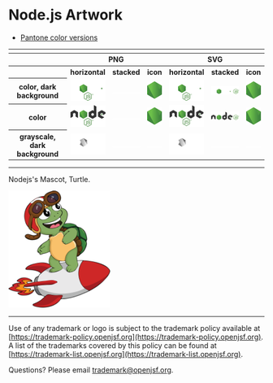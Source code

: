 # Node.js Artwork

- [Pantone color versions](./other/nodejs-pantone.zip)

<table>
    <tr>
    	<th colspan="7"></th>
    </tr>
    <tr>
        <th width="120"></th>
        <th colspan="3">PNG</th>
        <th colspan="3">SVG</th>
    </tr>
    <tr>
        <th width="120"></th>
        <th>horizontal</th>
        <th>stacked</th>
        <th>icon</th>
        <th>horizontal</th>
        <th>stacked</th>
        <th>icon</th>
    </tr>
    <tr>
        <th>color, dark background</th>
        <td><img src="./nodejs-logo-color-dark_background.png" width="200"></td>
        <td><img src="../no_artwork_available.png" width="95"></td>
        <td><img src="./nodejs-icon-color.png" width="75"></td>
        <td><img src="./nodejs-logo-color-dark_background.svg" width="200"></td>
        <td><img src="./nodejs-logo-stacked-light.svg" width="95"></td>
        <td><img src="./nodejs-icon-color.svg" width="75"></td>
    </tr>
    <tr>
        <th>color</th>
        <td><img src="./nodejs-logo-color.png" width="200"></td>
        <td><img src="../no_artwork_available.png" width="95"></td>
        <td><img src="./nodejs-icon-color.png" width="75"></td>
        <td><img src="./nodejs-logo-color.svg" width="200"></td>
        <td><img src="./nodejs-logo-stacked-dark.svg" width="95"></td>
        <td><img src="./nodejs-icon-color.svg" width="75"></td>
    </tr>  
    <tr>
        <th>grayscale, dark background</th>
        <td><img src="./nodejs-logo-grayscale-dark_background.png" width="200"></td>
         <td><img src="../no_artwork_available.png" width="95"></td>
        <td><img src="../no_artwork_available.png" width="75"></td>
        <td><img src="./nodejs-logo-grayscale-dark_background.svg" width="200"></td>
           <td><img src="../no_artwork_available.png" width="95"></td>
        <td><img src="../no_artwork_available.png" width="75"></td>
    </tr>
</table>

---

Nodejs's Mascot, Turtle.

<img src="./node-mascot.svg" width="200" alt="Node.js Turtle">

---

Use of any trademark or logo is subject to the trademark policy available at [https://trademark-policy.openjsf.org](https://trademark-policy.openjsf.org). A list of the trademarks covered by this policy can be found at [https://trademark-list.openjsf.org](https://trademark-list.openjsf.org).

Questions? Please email [trademark@openjsf.org](mailto:trademark@openjsf.org).
